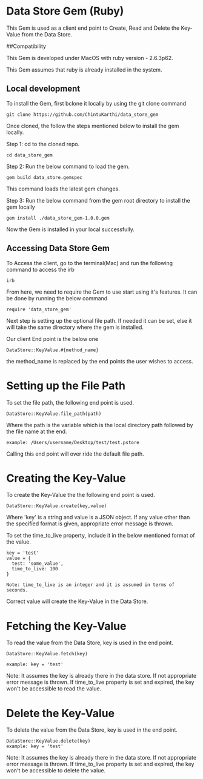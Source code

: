 # Data Store Gem (Ruby)

This Gem is used as a client end point to Create, Read and Delete the Key-Value from the Data Store.

##Compatibility

This Gem is developed under MacOS with ruby version - 2.6.3p62.

This Gem assumes that ruby is already installed in the system.

## Local development

To install the Gem, first bclone it locally by using the git clone command
```
git clone https://github.com/ChintuKarthi/data_store_gem
```
Once cloned, the follow the steps mentioned below to install the gem locally.

Step 1: cd to the cloned repo.
```
cd data_store_gem
```
Step 2: Run the below command to load the gem.
```
gem build data_store.gemspec
```
This command loads the latest gem changes.

Step 3: Run the below command from the gem root directory to install the gem locally
```
gem install ./data_store_gem-1.0.0.gem
```
Now the Gem is installed in your local successfully.


## Accessing Data Store Gem

To Access the client, go to the terminal(Mac) and run the following command to access the irb
```
irb
```
From here, we need to require the Gem to use start using it's features. It can be done by running the below command
```
require 'data_store_gem'
```
Next step is setting up the optional file path.
If needed it can be set, else it will take the same directory where the gem is installed.

Our client End point is the below one
```
DataStore::KeyValue.#{method_name}
```
the method_name is replaced by the end points the user wishes to access.

# Setting up the File Path

  To set the file path, the following end point is used.
  ```
  DataStore::KeyValue.file_path(path)
  ```
  Where the path is the variable which is the local directory path followed by the file name at the end.
  ```
  example: /Users/username/Desktop/test/test.pstore
  ```
  Calling this end point will over ride the default file path.

# Creating the Key-Value

  To create the Key-Value the the following end point is used.
  ```
  DataStore::KeyValue.create(key,value)
  ```
  Where 'key' is a string and value is a JSON object.
  If any value other than the specified format is given, appropriate error message is thrown.

  To set the time_to_live property, include it in the below mentioned format of the value.
  ```
  key = 'test'
  value = {
  	test: 'some_value',
  	time_to_live: 100
  }

  Note: time_to_live is an integer and it is assumed in terms of seconds.
  ```
  Correct value will create the Key-Value in the Data Store.

# Fetching the Key-Value
  
  To read the value from the Data Store, key is used in the end point.
  ```
  DataStore::KeyValue.fetch(key)

  example: key = 'test'
  ```
  Note:
    It assumes the key is already there in the data store. If not appropriate error message is thrown.
    If time_to_live property is set and expired, the key won't be accessible to read the value.


# Delete the Key-Value
  
  To delete the value from the Data Store, key is used in the end point.
  ```
  DataStore::KeyValue.delete(key)
  example: key = 'test'
  ```
  Note:
    It assumes the key is already there in the data store. If not appropriate error message is thrown.
    If time_to_live property is set and expired, the key won't be accessible to delete the value.

